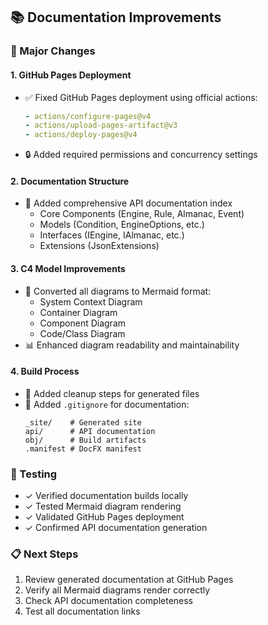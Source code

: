## 📚 Documentation Improvements

### 🔧 Major Changes

#### 1. GitHub Pages Deployment
- ✅ Fixed GitHub Pages deployment using official actions:
  ```yaml
  - actions/configure-pages@v4
  - actions/upload-pages-artifact@v3
  - actions/deploy-pages@v4
  ```
- 🔒 Added required permissions and concurrency settings

#### 2. Documentation Structure
- 📝 Added comprehensive API documentation index
  - Core Components (Engine, Rule, Almanac, Event)
  - Models (Condition, EngineOptions, etc.)
  - Interfaces (IEngine, IAlmanac, etc.)
  - Extensions (JsonExtensions)

#### 3. C4 Model Improvements
- 🎨 Converted all diagrams to Mermaid format:
  - System Context Diagram
  - Container Diagram
  - Component Diagram
  - Code/Class Diagram
- 📊 Enhanced diagram readability and maintainability

#### 4. Build Process
- 🧹 Added cleanup steps for generated files
- 📁 Added `.gitignore` for documentation:
  ```
  _site/    # Generated site
  api/      # API documentation
  obj/      # Build artifacts
  .manifest # DocFX manifest
  ```

### 🧪 Testing
- ✓ Verified documentation builds locally
- ✓ Tested Mermaid diagram rendering
- ✓ Validated GitHub Pages deployment
- ✓ Confirmed API documentation generation

### 📋 Next Steps
1. Review generated documentation at GitHub Pages
2. Verify all Mermaid diagrams render correctly
3. Check API documentation completeness
4. Test all documentation links 